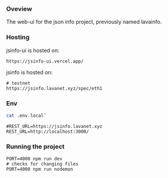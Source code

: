 ### Oveview 

The web-ui for the json info project, previously named lavainfo.

### Hosting

jsinfo-ui is hosted on:
```
https://jsinfo-ui.vercel.app/
```

jsinfo is hosted on:
```
# testnet
https://jsinfo.lavanet.xyz/spec/eth1
```

### Env

```bash
cat .env.local`
```
```
#REST_URL=https://jsinfo.lavanet.xyz
REST_URL=http://localhost:3000/
```

### Running the project

```
PORT=4000 npm run dev
# checks for changing files
PORT=4000 npm run nodemon
```
